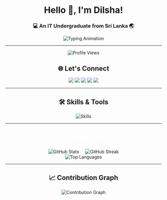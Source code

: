 <h1 align="center">Hello 👋, I'm Dilsha!</h1>
<h3 align="center">💻 An IT Undergraduate from Sri Lanka 🌏</h3>

<p align="center">
  <img src="https://readme-typing-svg.demolab.com?font=Fira+Code&size=22&pause=1000&color=00BFFF&center=true&vCenter=true&width=435&lines=Welcome+to+my+GitHub!;Tech+Enthusiast+%7C+Problem+Solver;Learning+%26+Building+Daily!" alt="Typing Animation" />
</p>

---

<!--
<p align="center">
  <img src="https://visitcount.itsvg.in/api?id=DilshaPrathibha&icon=0&color=12" alt="Profile Views" />
</p>

### 📬 How to Reach Me:
- 📧 **Email:** [dilshaprathibha@gmail.com](mailto:dilshaprathibha@gmail.com)
- 💼 **LinkedIn:** [linkedin.com/in/dilshaprathibha](https://linkedin.com/in/dilshaprathibha)
---
-->

<p align="center"> 
  <img src="https://komarev.com/ghpvc/?username=DilshaPrathibha&label=Profile%20views&color=1b7ef7&style=flat" alt="Profile Views" />
</p>


<h2 align="center">🌐 Let's Connect</h2>
<p align="center">
  <a href="https://linkedin.com/in/dilshaprathibha" target="_blank"><img src="https://img.shields.io/badge/LinkedIn-%230A66C2.svg?style=for-the-badge&logo=linkedin&logoColor=white" /></a>
  <a href="https://stackoverflow.com/users/22367279" target="_blank"><img src="https://img.shields.io/badge/StackOverflow-%23F58025.svg?style=for-the-badge&logo=stackoverflow&logoColor=white" /></a>
  <a href="https://instagram.com/dilsha_prathibha" target="_blank"><img src="https://img.shields.io/badge/Instagram-%23E4405F.svg?style=for-the-badge&logo=instagram&logoColor=white" /></a>
  <a href="https://medium.com/@dilshaprathibha" target="_blank"><img src="https://img.shields.io/badge/Medium-%23000000.svg?style=for-the-badge&logo=medium&logoColor=white" /></a>
  <a href="https://twitter.com/dilshaprathibha" target="_blank"><img src="https://img.shields.io/badge/Twitter-%231DA1F2.svg?style=for-the-badge&logo=twitter&logoColor=white" /></a>
</p>

---

<h2 align="center">🛠️ Skills & Tools</h2>
<p align="center">
  <img src="https://skillicons.dev/icons?i=html,css,js,bootstrap,java,python,c,cpp,git,heroku,gcp" alt="Skills" />
</p>

---

<h2 align="center" style="color: #fff;">📊 GitHub Stats</h2>
<p align="center">
  <div style="display: flex; justify-content: center; gap: 20px; flex-wrap: wrap;">
    <img src="https://github-readme-stats.vercel.app/api?username=DilshaPrathibha&theme=highcontrast&show_icons=true&count_private=true" alt="GitHub Stats" style="width: auto;" />
    <img src="https://github-readme-streak-stats.herokuapp.com/?user=DilshaPrathibha&theme=highcontrast" alt="GitHub Streak" style="width: auto;" />
  </div>
  <div align="center" style="width: 100%; text-align: center;">
    <img src="https://github-readme-stats.vercel.app/api/top-langs/?username=DilshaPrathibha&theme=highcontrast&layout=compact" alt="Top Languages" style="width: auto;" />
  </div>
</p>

---

<h2 align="center">📈 Contribution Graph</h2>
<p align="center">
  <img src="https://github-readme-activity-graph.vercel.app/graph?username=dilshaprathibha&theme=react-dark" alt="Contribution Graph" />
</p>
